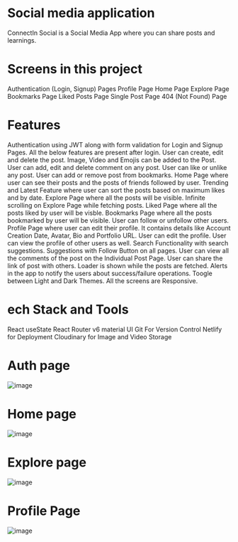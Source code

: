 # Social media application
ConnectIn Social  is a Social Media App where you can share posts and learnings.

# Screens in this project

Authentication (Login, Signup) Pages
Profile Page
Home Page
Explore Page
Bookmarks Page
Liked Posts Page
Single Post Page
404 (Not Found) Page

# Features

Authentication using JWT along with form validation for Login and Signup Pages. All the below features are present after login.
User can create, edit and delete the post.
Image, Video and Emojis can be added to the Post.
User can add, edit and delete comment on any post.
User can like or unlike any post.
User can add or remove post from bookmarks.
Home Page where user can see their posts and the posts of friends followed by user. Trending and Latest Feature where user can sort the posts based on maximum likes and by date.
Explore Page where all the posts will be visible.
Infinite scrolling on Explore Page while fetching posts.
Liked Page where all the posts liked by user will be visble.
Bookmarks Page where all the posts bookmarked by user will be visible.
User can follow or unfollow other users.
Profile Page where user can edit their profile. It contains details like Account Creation Date, Avatar, Bio and Portfolio URL. User can edit the profile.
User can view the profile of other users as well.
Search Functionality with search suggestions.
Suggestions with Follow Button on all pages.
User can view all the comments of the post on the Individual Post Page.
User can share the link of post with others.
Loader is shown while the posts are fetched.
Alerts in the app to notify the users about success/failure operations.
Toogle between Light and Dark Themes.
All the screens are Responsive.


# ech Stack and Tools

React 
useState
React Router v6
material UI
Git For Version Control
Netlify for Deployment
Cloudinary for Image and Video Storage


# Auth page
![image](https://github.com/ashutosh2720/connectin-social-media-app/assets/109720375/4ca1fbc6-3978-4ea9-9196-3e4f5dff9e12)

# Home page

![image](https://github.com/ashutosh2720/connectin-social-media-app/assets/109720375/320941cc-68a0-41dc-bcca-97e742e22753)

# Explore page
![image](https://github.com/ashutosh2720/connectin-social-media-app/assets/109720375/301f8673-d17d-40dc-9aa2-091f055fb94e)


# Profile Page
![image](https://github.com/ashutosh2720/connectin-social-media-app/assets/109720375/5e823665-0f0a-4814-8e75-b95174900bf0)







